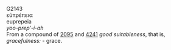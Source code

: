 G2143  
εὐπρέπεια  
euprepeia  
*yoo-prep‘-i-ah*  
From a compound of [2095](g2095) and [4241](g4241) *good*
*suitableness*, that is, *gracefulness:* - grace.  

